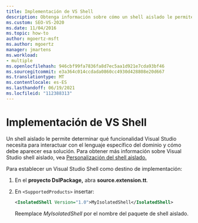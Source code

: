 ```yaml
---
title: Implementación de VS Shell
description: Obtenga información sobre cómo un shell aislado le permite determinar Visual Studio funcionalidad que necesita para interactuar con el DSL y cómo debe aparecer esa solución.
ms.custom: SEO-VS-2020
ms.date: 11/04/2016
ms.topic: how-to
author: mgoertz-msft
ms.author: mgoertz
manager: jmartens
ms.workload:
- multiple
ms.openlocfilehash: 946cbf99fa7836fa8d7ec5aa1d921e7cda93bf46
ms.sourcegitcommit: e3a364c014ccdada0860cc4930d428808e20d667
ms.translationtype: MT
ms.contentlocale: es-ES
ms.lasthandoff: 06/19/2021
ms.locfileid: "112388313"
---
```

# <a name="vs-shell-deployment"></a>Implementación de VS Shell

Un shell aislado le permite determinar qué funcionalidad Visual Studio necesita para interactuar con el lenguaje específico del dominio y cómo debe aparecer esa solución. Para obtener más información sobre Visual Studio shell aislado, vea [Personalización del shell aislado.](https://visualstudio.microsoft.com/vs/older-downloads/isolated-shell/)

Para establecer un Visual Studio Shell como destino de implementación:

1. En el **proyecto DslPackage,** abra **source.extension.tt**.

2. En `<SupportedProducts>` insertar:

   ```xml
   <IsolatedShell Version="1.0">MyIsolatedShell</IsolatedShell>
   ```

   Reemplace *MyIsolatedShell* por el nombre del paquete de shell aislado.